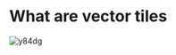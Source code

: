 # What are vector tiles

![y84dg](https://cloud.githubusercontent.com/assets/2197944/22508210/459110fa-e889-11e6-984a-ea396fee9209.png)
